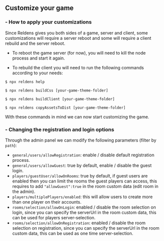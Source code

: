 ## Customize your game

### - How to apply your customizations

Since Reldens gives you both sides of a game, server and client, some customizations will require a server reboot and some will require a client rebuild and the server reboot.

- To reboot the game server (for now), you will need to kill the node process and start it again.

- To rebuild the client you will need to run the following commands according to your needs:

```
$ npx reldens help

$ npx reldens buildCss [your-game-theme-folder]

$ npx reldens buildClient [your-game-theme-folder]

$ npx reldens copyAssetsToDist [your-game-theme-folder]
```

With these commands in mind we can now start customizing the game.

### - Changing the registration and login options

Through the admin panel we can modify the following parameters (filter by `path`):

- `general/users/allowRegistration`: enable / disable default registration process.
- `general/users/allowGuest`: true by default, enable / disable the guest login.
- `players/guestUser/allowOnRooms`: true by default, if guest users are enabled then you can limit the rooms the guest players can access, this requires to add `"allowGuest":true` in the room custom data (edit room in the admin). 
- `players/multiplePlayers/enabled`: this will allow users to create more than one player on their accounts.
- `rooms/selection/allowOnLogin`: enabled / disable the room selection on login, since you can specify the serverUrl in the room custom data, this can be used for players server-selection.
- `rooms/selection/allowOnRegistration`: enabled / disable the room selection on registration, since you can specify the serverUrl in the room custom data, this can be used as one time server-selection.
